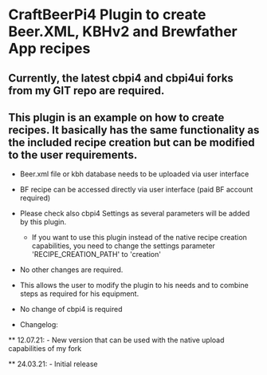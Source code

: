# CraftBeerPi4 Plugin to create Beer.XML, KBHv2 and Brewfather App recipes

## Currently, the latest cbpi4 and cbpi4ui forks  from my GIT repo are required. 

## This plugin is an example on how to create recipes. It basically has the same functionality as the included recipe creation but can be modified to the user requirements.

- Beer.xml file or kbh database needs to be uploaded via user interface
- BF recipe can be accessed directly via user interface (paid BF account required)
- Please check also cbpi4 Settings as several parameters will be added by this plugin.
	- If you want to use this plugin instead of the native recipe creation capabilities, you need to change the settings parameter 'RECIPE_CREATION_PATH' to 'creation'
- No other changes are required.
- This allows the user to modify the plugin to his needs and to combine steps as required for his equipment. 
- No change of cbpi4 is required


- Changelog:

** 12.07.21:
	- New version that can be used with the native upload capabilities of my fork

** 24.03.21:
	- Initial release
